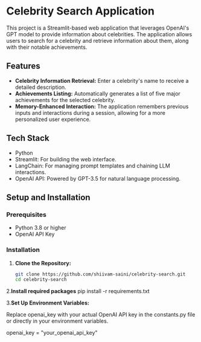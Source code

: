 # Celebrity Search Application

This project is a Streamlit-based web application that leverages OpenAI's GPT model to provide information about celebrities. The application allows users to search for a celebrity and retrieve information about them, along with their notable achievements.

## Features

- **Celebrity Information Retrieval:** Enter a celebrity's name to receive a detailed description.
- **Achievements Listing:** Automatically generates a list of five major achievements for the selected celebrity.
- **Memory-Enhanced Interaction:** The application remembers previous inputs and interactions during a session, allowing for a more personalized user experience.

## Tech Stack

- Python
- Streamlit: For building the web interface.
- LangChain: For managing prompt templates and chaining LLM interactions.
- OpenAI API: Powered by GPT-3.5 for natural language processing.

## Setup and Installation

### Prerequisites

- Python 3.8 or higher
- OpenAI API Key

### Installation

1. **Clone the Repository:**

   ```bash
   git clone https://github.com/shiivam-saini/celebrity-search.git
   cd celebrity-search

2.**Install required packages**
 pip install -r requirements.txt

3.**Set Up Environment Variables:**

Replace openai_key with your actual OpenAI API key in the constants.py file or directly in your environment variables.

openai_key = "your_openai_api_key"
